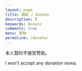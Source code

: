 ```yaml
---
layout: page
title: 捐助 / Donate
description: ?
keywords: Donate
comments: true
menu: 赞助
permalink: /donate/
---
```


本人暂时不接受赞助。

I won't accept any donation nowa.